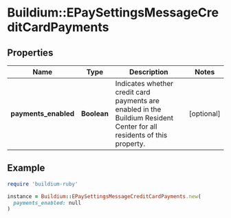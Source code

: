 # Buildium::EPaySettingsMessageCreditCardPayments

## Properties

| Name | Type | Description | Notes |
| ---- | ---- | ----------- | ----- |
| **payments_enabled** | **Boolean** | Indicates whether credit card payments are enabled in the Buildium Resident Center for all residents of this property. | [optional] |

## Example

```ruby
require 'buildium-ruby'

instance = Buildium::EPaySettingsMessageCreditCardPayments.new(
  payments_enabled: null
)
```

